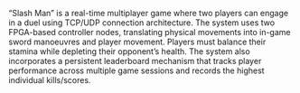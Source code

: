 “Slash Man” is a real-time multiplayer game where two players can engage in a duel using TCP/UDP connection architecture. The system uses two FPGA-based controller nodes, translating physical movements into in-game sword manoeuvres and player movement. Players must balance their stamina while depleting their opponent’s health. The system also incorporates a persistent leaderboard mechanism that tracks player performance across multiple game sessions and records the highest individual kills/scores.
